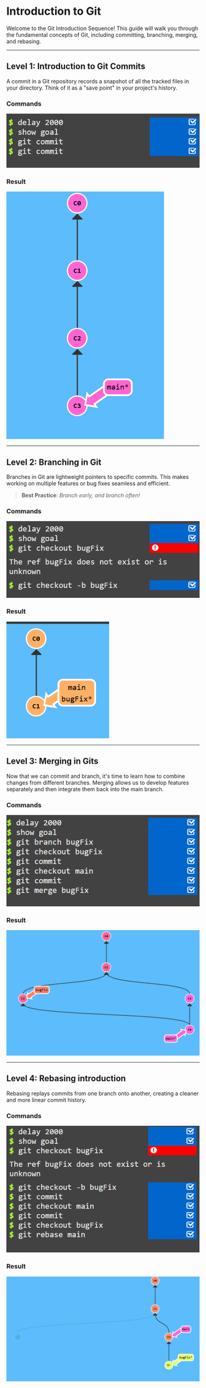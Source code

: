 # Introduction to Git

Welcome to the Git Introduction Sequence! This guide will walk you through the fundamental concepts of Git, including committing, branching, merging, and rebasing.

---

## Level 1: Introduction to Git Commits
A commit in a Git repository records a snapshot of all the tracked files in your directory. Think of it as a "save point" in your project's history.

### Commands
![Commit Command](image.png)

### Result
![Commit Result](image-1.png)

---

## Level 2: Branching in Git
Branches in Git are lightweight pointers to specific commits. This makes working on multiple features or bug fixes seamless and efficient.

> **Best Practice**: *Branch early, and branch often!*

### Commands
![Branching Commands](image-2.png)

### Result
![Branching Result](image-3.png)

---

## Level 3: Merging in Gits
Now that we can commit and branch, it's time to learn how to combine changes from different branches. Merging allows us to develop features separately and then integrate them back into the main branch.

### Commands
![Merging Commands](image-4.png)

### Result
![Merging Result](image-6.png)

---

## Level 4: Rebasing introduction
Rebasing replays commits from one branch onto another, creating a cleaner and more linear commit history.


### Commands
![Rebase Commands](image-7.png)

### Result
![Rebase Result](image-8.png)


